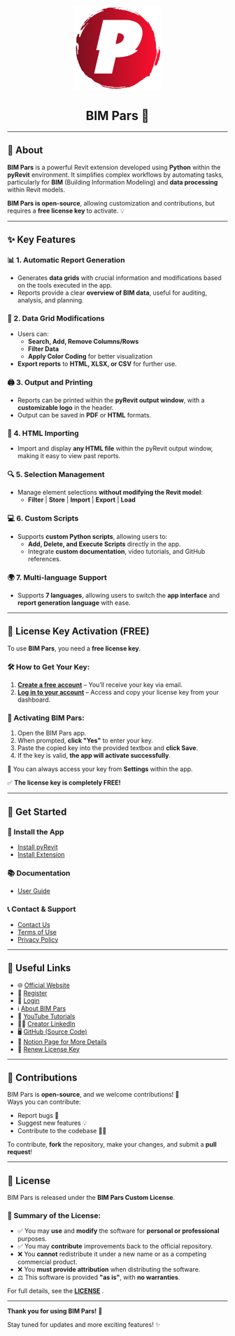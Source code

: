 <p align="center">
  <img src="https://github.com/bimpars/BIM-Pars/blob/main/logo.png" alt="BIM Pars Logo" width="200"/>
</p>

<h1 align="center">BIM Pars 🚀</h1>

---

## 📌 About  

**BIM Pars** is a powerful Revit extension developed using **Python** within the **pyRevit** environment. It simplifies complex workflows by automating tasks, particularly for **BIM** (Building Information Modeling) and **data processing** within Revit models.  

**BIM Pars is open-source**, allowing customization and contributions, but requires a **free license key** to activate. 💡  

---

## ✨ Key Features  

### 📊 1. Automatic Report Generation  
- Generates **data grids** with crucial information and modifications based on the tools executed in the app.  
- Reports provide a clear **overview of BIM data**, useful for auditing, analysis, and planning.  

### 🔄 2. Data Grid Modifications  
- Users can:  
  - **Search, Add, Remove Columns/Rows**  
  - **Filter Data**  
  - **Apply Color Coding** for better visualization  
- **Export reports** to **HTML, XLSX, or CSV** for further use.  

### 🖨️ 3. Output and Printing  
- Reports can be printed within the **pyRevit output window**, with a **customizable logo** in the header.  
- Output can be saved in **PDF** or **HTML** formats.  

### 📂 4. HTML Importing  
- Import and display **any HTML file** within the pyRevit output window, making it easy to view past reports.  

### 🔍 5. Selection Management  
- Manage element selections **without modifying the Revit model**:  
  - **Filter** | **Store** | **Import** | **Export** | **Load**  

### 💻 6. Custom Scripts  
- Supports **custom Python scripts**, allowing users to:  
  - **Add, Delete, and Execute Scripts** directly in the app.  
  - Integrate **custom documentation**, video tutorials, and GitHub references.  

### 🌍 7. Multi-language Support  
- Supports **7 languages**, allowing users to switch the **app interface** and **report generation language** with ease.  

---

## 🔑 License Key Activation (FREE)  

To use **BIM Pars**, you need a **free license key**.  

### 🛠️ How to Get Your Key:  
1. **[Create a free account](https://bimpars.com/Register)** – You’ll receive your key via email.  
2. **[Log in to your account](https://bimpars.com/Login)** – Access and copy your license key from your dashboard.  

### 🚀 Activating BIM Pars:  
1. Open the BIM Pars app.  
2. When prompted, **click "Yes"** to enter your key.  
3. Paste the copied key into the provided textbox and **click Save**.  
4. If the key is valid, **the app will activate successfully**.  

🔹 You can always access your key from **Settings** within the app.  

✅ **The license key is completely FREE!**  

---

## 🚀 Get Started  

### 🔹 Install the App  
- [Install pyRevit](https://pyrevitlabs.notion.site/Install-pyRevit-98ca4359920a42c3af5c12a7c99a196d)  
- [Install Extension](https://pyrevitlabs.notion.site/Install-Extensions-0753ab78c0ce46149f962acc50892491) 

### 📚 Documentation  
- [User Guide](https://bimpars.com/Documentation)  

### 📞 Contact & Support  
- [Contact Us](https://bimpars.com/Contact)  
- [Terms of Use](https://bimpars.com/Terms)  
- [Privacy Policy](https://bimpars.com/PrivacyPolicy)  

---

## 🔗 Useful Links  

- 🌐 [Official Website](https://bimpars.com)  
- 📝 [Register](https://bimpars.com/Register)  
- 🔑 [Login](https://bimpars.com/Login)  
- ℹ️ [About BIM Pars](https://bimpars.com/About)  
- 🎥 [YouTube Tutorials](https://www.youtube.com/@Bimpars)  
- 👨‍💼 [Creator LinkedIn](https://www.linkedin.com/in/sajjadmortazavi)  
- 🖥️ [GitHub (Source Code)](https://github.com/bimpars)  
- 📖 [Notion Page for More Details](https://bimpars.notion.site/1accffb0a9b6807480dee88d66f21c8a?v=1accffb0a9b68131b8fa000c1fcb579a)  
- 🔑 [Renew License Key](https://bimpars.com/Login)  

---

## 🤝 Contributions  

BIM Pars is **open-source**, and we welcome contributions! 🚀  
Ways you can contribute:  
- Report bugs 🐛  
- Suggest new features 💡  
- Contribute to the codebase 🧑‍💻  

To contribute, **fork** the repository, make your changes, and submit a **pull request**!  

---

## 📜 License  

BIM Pars is released under the **BIM Pars Custom License**.  

### 🔖 Summary of the License:  
- ✅ You may **use** and **modify** the software for **personal or professional** purposes.  
- ✅ You may **contribute** improvements back to the official repository.  
- ❌ You **cannot** redistribute it under a new name or as a competing commercial product.  
- ❌ You **must provide attribution** when distributing the software.  
- ⚖️ This software is provided **"as is"**, with **no warranties**.  

For full details, see the **[LICENSE](https://github.com/bimpars/BIM-Pars/blob/main/LICENSE.md)** .  

---

**Thank you for using BIM Pars!** 🙌  

Stay tuned for updates and more exciting features! ✨  
